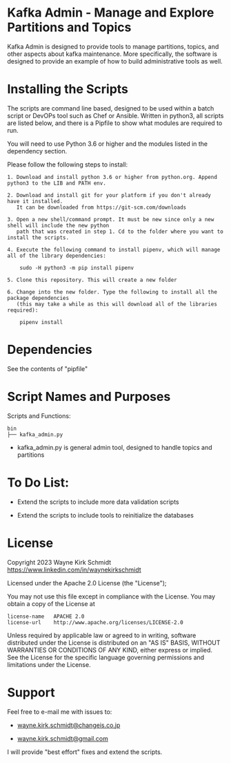 
Kafka Admin - Manage and Explore Partitions and Topics
======================================================

Kafka Admin is designed to provide tools to manage partitions, topics, and other aspects about kafka maintenance.
More specifically, the software is designed to provide an example of how to build administrative tools as well.

Installing the Scripts
=======================

The scripts are command line based, designed to be used within a batch script or DevOPs tool such as Chef or Ansible.
Written in python3, all scripts are listed below, and there is a Pipfile to show what modules are required to run.

You will need to use Python 3.6 or higher and the modules listed in the dependency section.  

Please follow the following steps to install:

    1. Download and install python 3.6 or higher from python.org. Append python3 to the LIB and PATH env.

    2. Download and install git for your platform if you don't already have it installed.
       It can be downloaded from https://git-scm.com/downloads
    
    3. Open a new shell/command prompt. It must be new since only a new shell will include the new python 
       path that was created in step 1. Cd to the folder where you want to install the scripts.
    
    4. Execute the following command to install pipenv, which will manage all of the library dependencies:
    
        sudo -H python3 -m pip install pipenv 
 
    5. Clone this repository. This will create a new folder

    6. Change into the new folder. Type the following to install all the package dependencies 
       (this may take a while as this will download all of the libraries required):

        pipenv install
        
Dependencies
============

See the contents of "pipfile"

Script Names and Purposes
=========================

Scripts and Functions:

```
bin
├── kafka_admin.py
```
* kafka_admin.py is general admin tool, designed to handle topics and partitions

To Do List:
===========

* Extend the scripts to include more data validation scripts

* Extend the scripts to include tools to reinitialize the databases

License
=======

Copyright 2023 Wayne Kirk Schmidt
https://www.linkedin.com/in/waynekirkschmidt

Licensed under the Apache 2.0 License (the "License");

You may not use this file except in compliance with the License.
You may obtain a copy of the License at

    license-name   APACHE 2.0
    license-url    http://www.apache.org/licenses/LICENSE-2.0

Unless required by applicable law or agreed to in writing, software
distributed under the License is distributed on an "AS IS" BASIS,
WITHOUT WARRANTIES OR CONDITIONS OF ANY KIND, either express or implied.
See the License for the specific language governing permissions and
limitations under the License.

Support
=======

Feel free to e-mail me with issues to: 

*   wayne.kirk.schmidt@changeis.co.jp

*   wayne.kirk.schmidt@gmail.com

I will provide "best effort" fixes and extend the scripts.

